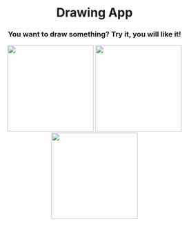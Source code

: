 <h1 align="center">Drawing App</h1>
<h3 align="center">You want to draw something? Try it, you will like it!</h3>

<p align="center">
  <img src="https://github.com/Increase12345/ChatTube/assets/98255061/e77ae051-dcfa-4b3a-b532-7267c362b509" width="200" />
  <img src="https://github.com/Increase12345/ChatTube/assets/98255061/1439e86b-6e4c-474d-ac12-6284ff68fe45" width="200" />
  <img src="https://github.com/Increase12345/ChatTube/assets/98255061/a457e565-7fd6-4ea0-a673-0131d38107d7" width="200" />
</p>
